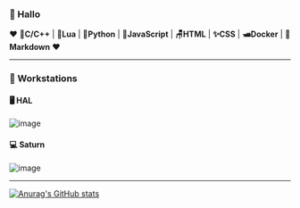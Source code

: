 ### 🐸 Hallo

❤️  💾**C/C++** | 🌙**Lua** | 🐍**Python** | 🧙**JavaScript** | **🪑HTML** | **✨CSS** | **🛥️Docker** | **🌠Markdown** ❤️

___

### 🍈 Workstations

#### 🖥️ HAL

![image](https://user-images.githubusercontent.com/80941110/215950723-6dacb802-3151-4088-9d2c-53cdf1064e7b.png)


#### 💻 Saturn

![image](https://user-images.githubusercontent.com/80941110/208231179-4235c1ee-ece3-4d0f-9fc1-660f9024bb5a.png)

___

[![Anurag's GitHub stats](https://github-readme-stats.vercel.app/api?username=ebears&hide=stars,prs&count_private=true&show_icons=true&theme=material-palenight)](https://github.com/anuraghazra/github-readme-stats)
